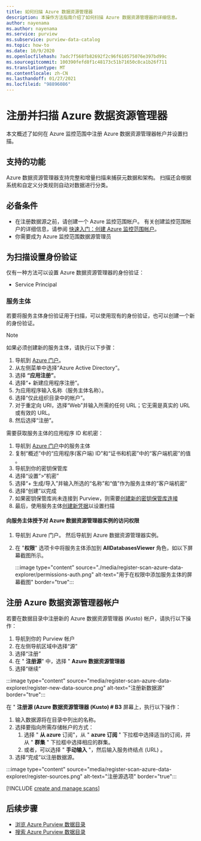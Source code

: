```yaml
---
title: 如何扫描 Azure 数据资源管理器
description: 本操作方法指南介绍了如何扫描 Azure 数据资源管理器的详细信息。
author: nayenama
ms.author: nayenama
ms.service: purview
ms.subservice: purview-data-catalog
ms.topic: how-to
ms.date: 10/9/2020
ms.openlocfilehash: 7adc7f568fb82692f2c96f610575076e397bd99c
ms.sourcegitcommit: 100390fefd8f1c48173c51b71650c8ca1b26f711
ms.translationtype: MT
ms.contentlocale: zh-CN
ms.lasthandoff: 01/27/2021
ms.locfileid: "98896086"
---
```

# <a name="register-and-scan-azure-data-explorer"></a>注册并扫描 Azure 数据资源管理器

本文概述了如何在 Azure 监控范围中注册 Azure 数据资源管理器帐户并设置扫描。

## <a name="supported-capabilities"></a>支持的功能

Azure 数据资源管理器支持完整和增量扫描来捕获元数据和架构。 扫描还会根据系统和自定义分类规则自动对数据进行分类。

## <a name="prerequisites"></a>必备条件

- 在注册数据源之前，请创建一个 Azure 监控范围帐户。 有关创建监控范围帐户的详细信息，请参阅 [快速入门：创建 Azure 监控范围帐户](create-catalog-portal.md)。
- 你需要成为 Azure 监控范围数据源管理员

## <a name="setting-up-authentication-for-a-scan"></a>为扫描设置身份验证

仅有一种方法可以设置 Azure 数据资源管理器的身份验证：

- Service Principal

### <a name="service-principal"></a>服务主体

若要将服务主体身份验证用于扫描，可以使用现有的身份验证，也可以创建一个新的身份验证。 

> [!Note]
> 如果必须创建新的服务主体，请执行以下步骤：
> 1. 导航到 [Azure 门户](https://portal.azure.com)。
> 1. 从左侧菜单中选择“Azure Active Directory”。
> 1. 选择 **“应用注册”**。
> 1. 选择“+ 新建应用程序注册”。
> 1. 为应用程序输入名称（服务主体名称）。
> 1. 选择“仅此组织目录中的帐户”。
> 1. 对于重定向 URI，选择“Web”并输入所需的任何 URL；它无需是真实的 URL 或有效的 URL。
> 1. 然后选择“注册”。

需要获取服务主体的应用程序 ID 和机密：

1. 导航到 [Azure 门户](https://portal.azure.com)中的服务主体
1. 复制“概述”中的“应用程序(客户端) ID”和“证书和机密”中的“客户端机密”的值   。
1. 导航到你的密钥保管库
1. 选择“设置”>“机密”
1. 选择“+ 生成/导入”并输入所选的“名称”和“值”作为服务主体的“客户端机密”   
1. 选择“创建”以完成
1. 如果密钥保管库尚未连接到 Purview，则需要[创建新的密钥保管库连接](manage-credentials.md#create-azure-key-vaults-connections-in-your-azure-purview-account)
1. 最后，使用服务主体[创建新凭据](manage-credentials.md#create-a-new-credential)以设置扫描

#### <a name="granting-the-service-principal-access-to-your-azure-data-explorer-instance"></a>向服务主体授予对 Azure 数据资源管理器实例的访问权限

1. 导航到 Azure 门户。 然后导航到 Azure 数据资源管理器实例。

1. 在 "**权限**" 选项卡中将服务主体添加到 **AllDatabasesViewer** 角色，如以下屏幕截图所示。

    :::image type="content" source="./media/register-scan-azure-data-explorer/permissions-auth.png" alt-text="用于在权限中添加服务主体的屏幕截图" border="true":::

## <a name="register-an-azure-data-explorer-account"></a>注册 Azure 数据资源管理器帐户

若要在数据目录中注册新的 Azure 数据资源管理器 (Kusto) 帐户，请执行以下操作：

1. 导航到你的 Purview 帐户
1. 在左侧导航区域中选择“源”
1. 选择“注册”
1. 在 " **注册源**" 中，选择 " **Azure 数据资源管理器**
1. 选择“继续”

:::image type="content" source="media/register-scan-azure-data-explorer/register-new-data-source.png" alt-text="注册新数据源" border="true":::

在 " **注册源 (Azure 数据资源管理器 (Kusto) # B3** 屏幕上，执行以下操作：

1. 输入数据源将在目录中列出的名称。
1. 选择要指向所需存储帐户的方式：
   1. 选择 " **从 azure** 订阅"，从 " **azure 订阅** " 下拉框中选择适当的订阅，并从 " **群集** " 下拉框中选择相应的群集。
   1. 或者，可以选择 " **手动输入** "，然后输入服务终结点 (URL) 。
1. 选择“完成”以注册数据源。

:::image type="content" source="media/register-scan-azure-data-explorer/register-sources.png" alt-text="注册源选项" border="true":::

[!INCLUDE [create and manage scans](includes/manage-scans-azure-data-explorer.md)]

## <a name="next-steps"></a>后续步骤

- [浏览 Azure Purview 数据目录](how-to-browse-catalog.md)
- [搜索 Azure Purview 数据目录](how-to-search-catalog.md)
